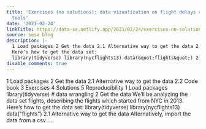 ```yaml
---
title: 'Exercises (no solutions): data vizualization on flight delays using tidyverse
  tools'
date: '2021-02-24'
linkTitle: https://data-se.netlify.app/2021/02/24/exercises-no-solutions-data-vizualization-on-flight-delays-using-tidyverse-tools/
source: sesa blog
description: |-
  1 Load packages 2 Get the data 2.1 Alternative way to get the data 2.2 Code book 3 Exercises 4 Solutions 5 Reproducibility 1 Load packages library(tidyverse) # data wrangling 2 Get the data We’ll be analyzing the data set flights, describing the flights which started from NYC in 2013.
  Here’s how to get the data set:
  library(tidyverse) library(nycflights13) data(&quot;flights&quot;) 2.1 Alternative way to get the data Alternatively, import the data from a csv ...
disable_comments: true
---
```

1 Load packages 2 Get the data 2.1 Alternative way to get the data 2.2 Code book 3 Exercises 4 Solutions 5 Reproducibility 1 Load packages library(tidyverse) # data wrangling 2 Get the data We’ll be analyzing the data set flights, describing the flights which started from NYC in 2013.
Here’s how to get the data set:
library(tidyverse) library(nycflights13) data(&quot;flights&quot;) 2.1 Alternative way to get the data Alternatively, import the data from a csv ...